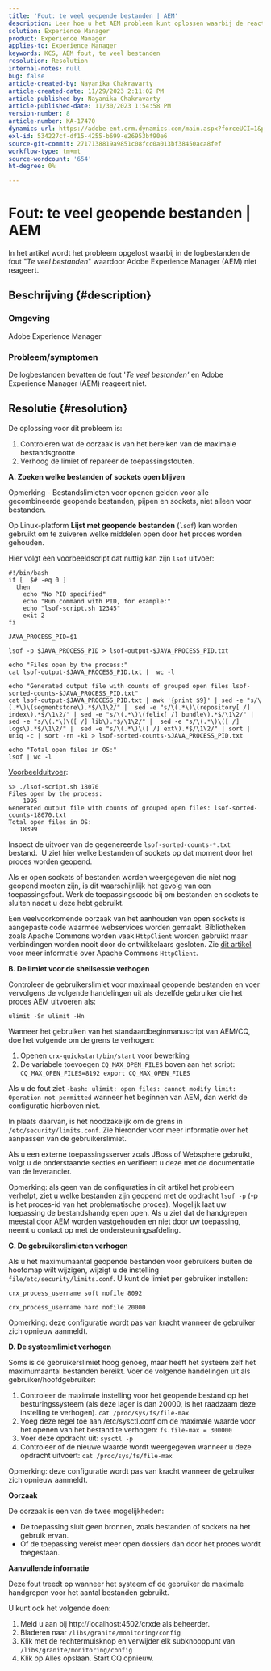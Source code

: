 ```yaml
---
title: 'Fout: te veel geopende bestanden | AEM'
description: Leer hoe u het AEM probleem kunt oplossen waarbij de reactie wordt gestopt als gevolg van de fout Te veel geopende bestanden.
solution: Experience Manager
product: Experience Manager
applies-to: Experience Manager
keywords: KCS, AEM fout, te veel bestanden
resolution: Resolution
internal-notes: null
bug: false
article-created-by: Nayanika Chakravarty
article-created-date: 11/29/2023 2:11:02 PM
article-published-by: Nayanika Chakravarty
article-published-date: 11/30/2023 1:54:58 PM
version-number: 8
article-number: KA-17470
dynamics-url: https://adobe-ent.crm.dynamics.com/main.aspx?forceUCI=1&pagetype=entityrecord&etn=knowledgearticle&id=62babf1c-c18e-ee11-8179-6045bd006b4b
exl-id: 534227cf-df15-4255-b699-e26953bf90e6
source-git-commit: 2717138819a9851c08fcc0a013bf38450aca8fef
workflow-type: tm+mt
source-wordcount: '654'
ht-degree: 0%

---
```


# Fout: te veel geopende bestanden | AEM


In het artikel wordt het probleem opgelost waarbij in de logbestanden de fout &quot;*Te veel bestanden*&quot; waardoor Adobe Experience Manager (AEM) niet reageert.

## Beschrijving {#description}


### <b>Omgeving</b>

Adobe Experience Manager



### <b>Probleem/symptomen</b>

De logbestanden bevatten de fout &#39;*Te veel bestanden&#39;* en Adobe Experience Manager (AEM) reageert niet.




## Resolutie {#resolution}


De oplossing voor dit probleem is:

1. Controleren wat de oorzaak is van het bereiken van de maximale bestandsgrootte
2. Verhoog de limiet of repareer de toepassingsfouten.


<b>A. Zoeken welke bestanden of sockets open blijven</b>

Opmerking - Bestandslimieten voor openen gelden voor alle gecombineerde geopende bestanden, pijpen en sockets, niet alleen voor bestanden.

Op Linux-platform <b>Lijst met geopende bestanden</b> (`lsof`) kan worden gebruikt om te zuiveren welke middelen open door het proces worden gehouden.

Hier volgt een voorbeeldscript dat nuttig kan zijn `lsof` uitvoer:


```
#!/bin/bash
if [  $# -eq 0 ] 
  then
    echo "No PID specified"
    echo "Run command with PID, for example:"
    echo "lsof-script.sh 12345"
    exit 2
fi
 
JAVA_PROCESS_PID=$1
 
lsof -p $JAVA_PROCESS_PID > lsof-output-$JAVA_PROCESS_PID.txt
 
echo "Files open by the process:"
cat lsof-output-$JAVA_PROCESS_PID.txt |  wc -l
 
echo "Generated output file with counts of grouped open files lsof-sorted-counts-$JAVA_PROCESS_PID.txt"
cat lsof-output-$JAVA_PROCESS_PID.txt | awk '{print $9}' | sed -e "s/\(.*\)\(segmentstore\).*$/\1\2/" |  sed -e "s/\(.*\)\(repository[ /] index\).*$/\1\2/" | sed -e "s/\(.*\)\(felix[ /] bundle\).*$/\1\2/" |  sed -e "s/\(.*\)\([ /] lib\).*$/\1\2/" |  sed -e "s/\(.*\)\([ /] logs\).*$/\1\2/" |  sed -e "s/\(.*\)\([ /] ext\).*$/\1\2/" | sort | uniq -c | sort -rn -k1 > lsof-sorted-counts-$JAVA_PROCESS_PID.txt
 
echo "Total open files in OS:"
lsof | wc -l
```


<u>Voorbeelduitvoer</u>:


```
$> ./lsof-script.sh 18070
Files open by the process:
    1995
Generated output file with counts of grouped open files: lsof-sorted-counts-18070.txt
Total open files in OS:
   18399
```


Inspect de uitvoer van de gegenereerde `lsof-sorted-counts-*.txt` bestand.  U ziet hier welke bestanden of sockets op dat moment door het proces worden geopend.

Als er open sockets of bestanden worden weergegeven die niet nog geopend moeten zijn, is dit waarschijnlijk het gevolg van een toepassingsfout. Werk de toepassingscode bij om bestanden en sockets te sluiten nadat u deze hebt gebruikt.

Een veelvoorkomende oorzaak van het aanhouden van open sockets is aangepaste code waarmee webservices worden gemaakt. Bibliotheken zoals Apache Commons worden vaak `HttpClient` worden gebruikt maar verbindingen worden nooit door de ontwikkelaars gesloten. Zie [dit artikel](https://stackoverflow.com/questions/43454514/proper-usage-of-apache-httpclient-and-when-to-close-it) voor meer informatie over Apache Commons `HttpClient`.

<b>B. De limiet voor de shellsessie verhogen</b>

Controleer de gebruikerslimiet voor maximaal geopende bestanden en voer vervolgens de volgende handelingen uit als dezelfde gebruiker die het proces AEM uitvoeren als:

`ulimit -Sn ulimit -Hn`

Wanneer het gebruiken van het standaardbeginmanuscript van AEM/CQ, doe het volgende om de grens te verhogen:

1. Openen `crx-quickstart/bin/start` voor bewerking
2. De variabele toevoegen `CQ_MAX_OPEN_FILES` boven aan het script:    `CQ_MAX_OPEN_FILES=8192 export CQ_MAX_OPEN_FILES`


Als u de fout ziet `-bash: ulimit: open files: cannot modify limit: Operation not permitted` wanneer het beginnen van AEM, dan werkt de configuratie hierboven niet.

In plaats daarvan, is het noodzakelijk om de grens in `/etc/security/limits.conf`. Zie hieronder voor meer informatie over het aanpassen van de gebruikerslimiet.

Als u een externe toepassingsserver zoals JBoss of Websphere gebruikt, volgt u de onderstaande secties en verifieert u deze met de documentatie van de leverancier.

Opmerking: als geen van de configuraties in dit artikel het probleem verhelpt, ziet u welke bestanden zijn geopend met de opdracht `lsof -p` (-p is het proces-id van het problematische proces). Mogelijk laat uw toepassing de bestandshandgrepen open. Als u ziet dat de handgrepen meestal door AEM worden vastgehouden en niet door uw toepassing, neemt u contact op met de ondersteuningsafdeling.

<b>C. De gebruikerslimieten verhogen</b>

Als u het maximumaantal geopende bestanden voor gebruikers buiten de hoofdmap wilt wijzigen, wijzigt u de instelling `file/etc/security/limits.conf`. U kunt de limiet per gebruiker instellen:

`crx_process_username soft nofile 8092`

`crx_process_username hard nofile 20000`

Opmerking: deze configuratie wordt pas van kracht wanneer de gebruiker zich opnieuw aanmeldt.

<b>D. De systeemlimiet verhogen</b>

Soms is de gebruikerslimiet hoog genoeg, maar heeft het systeem zelf het maximumaantal bestanden bereikt. Voer de volgende handelingen uit als gebruiker/hoofdgebruiker:

1. Controleer de maximale instelling voor het geopende bestand op het besturingssysteem (als deze lager is dan 20000, is het raadzaam deze instelling te verhogen).
   `cat /proc/sys/fs/file-max`
2. Voeg deze regel toe aan /etc/sysctl.conf om de maximale waarde voor het openen van het bestand te verhogen:
   `fs.file-max = 300000`
3. Voer deze opdracht uit:
   `sysctl -p`
4. Controleer of de nieuwe waarde wordt weergegeven wanneer u deze opdracht uitvoert:
   `cat /proc/sys/fs/file-max`


Opmerking: deze configuratie wordt pas van kracht wanneer de gebruiker zich opnieuw aanmeldt.

<b>Oorzaak</b>

De oorzaak is een van de twee mogelijkheden:

- De toepassing sluit geen bronnen, zoals bestanden of sockets na het gebruik ervan.
- Of de toepassing vereist meer open dossiers dan door het proces wordt toegestaan.


<b>Aanvullende informatie</b>

Deze fout treedt op wanneer het systeem of de gebruiker de maximale handgrepen voor het aantal bestanden gebruikt.

U kunt ook het volgende doen:

1. Meld u aan bij http://localhost:4502/crxde als beheerder.
2. Bladeren naar `/libs/granite/monitoring/config`
3. Klik met de rechtermuisknop en verwijder elk subknooppunt van `/libs/granite/monitoring/config`
4. Klik op Alles opslaan. Start CQ opnieuw.
